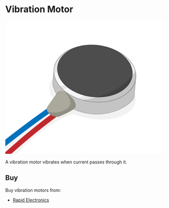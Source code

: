 # Vibration Motor

![Vibration Motot](vibration-motor.png)

A vibration motor vibrates when current passes through it.

## Buy

Buy vibration motors from:

- [Rapid Electronics](http://www.rapidonline.com/electronic-components/seeed-316040001-mini-vibration-motor-3v-2-0mm-circular-75-0416?&&gclid=cl6oo82jgcscfrg3gwodywwjla)
